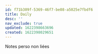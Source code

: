 ```yaml
---
id: f71b309f-5369-46f7-be08-a5025e7fbdf6
title: Daily
desc: ''
nav_exclude: true
updated: 1622398663696
created: 1622398029651
---
```


Notes perso non liées